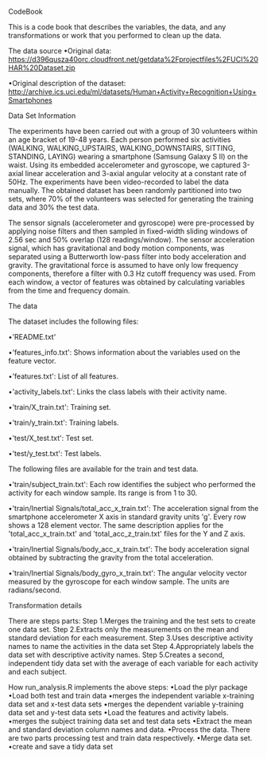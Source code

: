 CodeBook

This is a code book that describes the variables, the data, and any transformations or work that you performed to clean up the data.

The data source
•Original data: https://d396qusza40orc.cloudfront.net/getdata%2Fprojectfiles%2FUCI%20HAR%20Dataset.zip

•Original description of the dataset: http://archive.ics.uci.edu/ml/datasets/Human+Activity+Recognition+Using+Smartphones



Data Set Information

The experiments have been carried out with a group of 30 volunteers within an age bracket of 19-48 years. Each person performed six activities (WALKING, WALKING_UPSTAIRS, WALKING_DOWNSTAIRS, SITTING, STANDING, LAYING) wearing a smartphone (Samsung Galaxy S II) on the waist. Using its embedded accelerometer and gyroscope, we captured 3-axial linear acceleration and 3-axial angular velocity at a constant rate of 50Hz. The experiments have been video-recorded to label the data manually. The obtained dataset has been randomly partitioned into two sets, where 70% of the volunteers was selected for generating the training data and 30% the test data.

The sensor signals (accelerometer and gyroscope) were pre-processed by applying noise filters and then sampled in fixed-width sliding windows of 2.56 sec and 50% overlap (128 readings/window). The sensor acceleration signal, which has gravitational and body motion components, was separated using a Butterworth low-pass filter into body acceleration and gravity. The gravitational force is assumed to have only low frequency components, therefore a filter with 0.3 Hz cutoff frequency was used. From each window, a vector of features was obtained by calculating variables from the time and frequency domain.

The data

The dataset includes the following files:

•'README.txt'


•'features_info.txt': Shows information about the variables used on the feature vector.


•'features.txt': List of all features.


•'activity_labels.txt': Links the class labels with their activity name.


•'train/X_train.txt': Training set.


•'train/y_train.txt': Training labels.


•'test/X_test.txt': Test set.


•'test/y_test.txt': Test labels.


The following files are available for the train and test data. 

•'train/subject_train.txt': Each row identifies the subject who performed the activity for each window sample. Its range is from 1 to 30.


•'train/Inertial Signals/total_acc_x_train.txt': The acceleration signal from the smartphone accelerometer X axis in standard gravity units 'g'. Every row shows a 128 element vector. The same description applies for the 'total_acc_x_train.txt' and 'total_acc_z_train.txt' files for the Y and Z axis.


•'train/Inertial Signals/body_acc_x_train.txt': The body acceleration signal obtained by subtracting the gravity from the total acceleration.


•'train/Inertial Signals/body_gyro_x_train.txt': The angular velocity vector measured by the gyroscope for each window sample. The units are radians/second.


Transformation details

There are steps parts:
Step 1.Merges the training and the test sets to create one data set.
Step 2.Extracts only the measurements on the mean and standard deviation for each measurement.
Step 3.Uses descriptive activity names to name the activities in the data set
Step 4.Appropriately labels the data set with descriptive activity names.
Step 5.Creates a second, independent tidy data set with the average of each variable for each activity and each subject.

How  run_analysis.R  implements the above steps:
•Load the plyr package
•Load both test and train data
•merges the independent variable x-training data set and x-test data sets
•merges the dependent variable y-training data set and y-test data sets
•Load the features and activity labels.
•merges the subject training data set and test data sets
•Extract the mean and standard deviation column names and data.
•Process the data. There are two parts processing test and train data respectively.
•Merge data set.
•create and save a tidy data set
